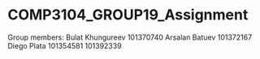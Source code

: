 # COMP3104_GROUP19_Assignment
Group members:
Bulat Khungureev 101370740
Arsalan Batuev 101372167
Diego Plata 101354581
101392339

